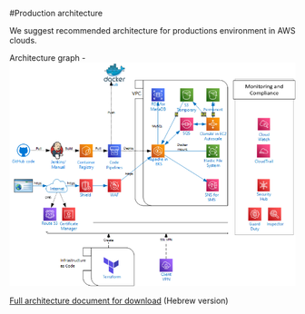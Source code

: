 #Production architecture

We suggest recommended architecture for productions environment in AWS clouds.

Architecture graph -
![Screenshot](prod_graph.png)  


[Full architecture document for download](architecture_document_hebrew.pdf) (Hebrew version)
